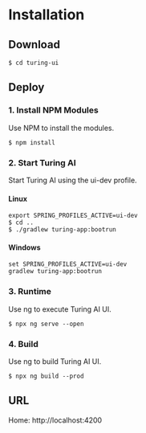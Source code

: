 
# Installation

## Download

```shell
$ cd turing-ui
```

## Deploy 

### 1. Install NPM Modules

Use NPM to install the modules.

```shell
$ npm install
```

### 2. Start Turing AI

Start Turing AI using the ui-dev profile.

#### Linux

```shell
export SPRING_PROFILES_ACTIVE=ui-dev
$ cd ..
$ ./gradlew turing-app:bootrun
```
#### Windows

```shell
set SPRING_PROFILES_ACTIVE=ui-dev
gradlew turing-app:bootrun
```


### 3. Runtime

Use ng to execute Turing AI UI.

```shell
$ npx ng serve --open
```

### 4. Build

Use ng to build Turing AI UI.

```shell
$ npx ng build --prod
```

## URL

Home: http://localhost:4200
